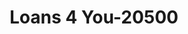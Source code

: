 ---
f_zip-code: 98223
f_state-code: WA
title: Loans 4 You-20500
f_phone: 360-658-5886
f_city-only: Arlington
f_address: 3405 172Nd Street Northeast Suite 20 Arlington
f_location-unique-id: '20500'
slug: loans-4-you-20500
updated-on: '2024-05-30T13:46:58.046Z'
created-on: '2024-05-30T13:36:59.803Z'
published-on: '2024-05-30T13:54:32.469Z'
f_city-state: cms/city/arlington-wa.md
f_company: cms/company/loans-4-you.md
f_state: cms/state/washington.md
layout: '[payday-loan].html'
tags: payday-loan
---
